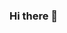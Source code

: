 ### Hi there 👋

<!--
**Aditya-171/Aditya-171** is a ✨ _special_ ✨ repository because its `README.md` (this file) appears on your GitHub profile.

Here are some ideas to get you started:

- 🔭 I’m currently working on a MAchine learning project ...
- 🌱 I’m currently learning Deap learning and Neural Network...
- 👯 I’m looking to collaborate on any ML Project...
- 💬 Ask me about C++,Python,Deployment,ML algorithms...
- 📫 How to reach me: [My Linkedln Profile](https://www.linkedin.com/in/aditya-soni-66506117a/) or contact me directly on this mail soniaditya2000.03@gmil.com


- 😄 Pronouns: ...
- ⚡ Fun fact: ...
-->
